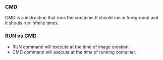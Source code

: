 ### CMD

CMD is a instruction that runs the container.It should run in foreground and it shouls run infinite times.
 
### RUN vs CMD

* RUN command will execute at the time of image creation.
* CMD command will execute at the time of running container.
